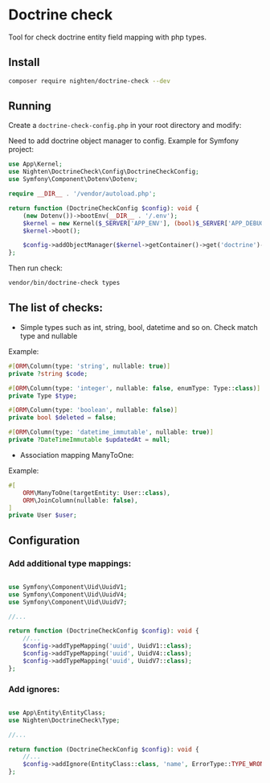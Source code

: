 # Doctrine check

Tool for check doctrine entity field mapping with php types.

## Install

```bash
composer require nighten/doctrine-check --dev
```

## Running 

Create a `doctrine-check-config.php` in your root directory and modify:

Need to add doctrine object manager to config. Example for Symfony project:
```php
use App\Kernel;
use Nighten\DoctrineCheck\Config\DoctrineCheckConfig;
use Symfony\Component\Dotenv\Dotenv;

require __DIR__ . '/vendor/autoload.php';

return function (DoctrineCheckConfig $config): void {
    (new Dotenv())->bootEnv(__DIR__ . '/.env');
    $kernel = new Kernel($_SERVER['APP_ENV'], (bool)$_SERVER['APP_DEBUG']);
    $kernel->boot();

    $config->addObjectManager($kernel->getContainer()->get('doctrine')->getManager());
};
```

Then run check:

```bash
vendor/bin/doctrine-check types
```

## The list of checks:

- Simple types such as int, string, bool, datetime and so on. Check match type and nullable

Example:
```php
#[ORM\Column(type: 'string', nullable: true)]
private ?string $code;

#[ORM\Column(type: 'integer', nullable: false, enumType: Type::class)]
private Type $type;

#[ORM\Column(type: 'boolean', nullable: false)]
private bool $deleted = false;

#[ORM\Column(type: 'datetime_immutable', nullable: true)]
private ?DateTimeImmutable $updatedAt = null;
```
- Association mapping ManyToOne:

Example:
```php
#[
    ORM\ManyToOne(targetEntity: User::class),
    ORM\JoinColumn(nullable: false),
]
private User $user;
```

## Configuration

### Add additional type mappings:

```php

use Symfony\Component\Uid\UuidV1;
use Symfony\Component\Uid\UuidV4;
use Symfony\Component\Uid\UuidV7;

//...

return function (DoctrineCheckConfig $config): void {
    //...
    $config->addTypeMapping('uuid', UuidV1::class);
    $config->addTypeMapping('uuid', UuidV4::class);
    $config->addTypeMapping('uuid', UuidV7::class);
};
```

### Add ignores:

```php

use App\Entity\EntityClass;
use Nighten\DoctrineCheck\Type;

//...

return function (DoctrineCheckConfig $config): void {
    //...
    $config->addIgnore(EntityClass::class, 'name', ErrorType::TYPE_WRONG_NULLABLE);
};
```
